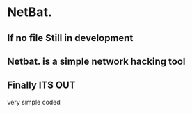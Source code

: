 # NetBat.
If no file Still in development
--------------------------------
Netbat. is a simple network hacking tool 
--------------------------------
Finally ITS OUT
--------------------------------
very simple coded
